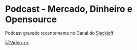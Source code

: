 # Podcast - Mercado, Dinheiro e Opensource


Podcast gravado recentemente no Canal do [Slackjeff](https://www.youtube.com/channel/UClz3DneoYlccluy4hBlx86Q)

[![Video ><](https://img.youtube.com/vi/pVB3MvNp51U/0.jpg)](https://www.youtube.com/watch?v=pVB3MvNp51U)

